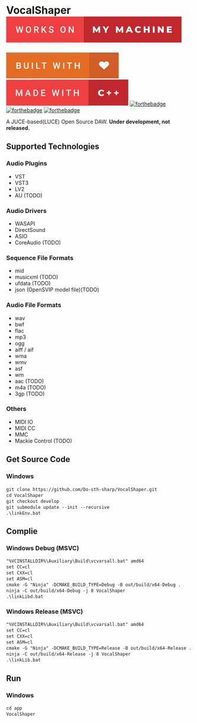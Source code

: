 # VocalShaper [![forthebadge](https://github.com/BraveUX/for-the-badge/blob/master/src/images/badges/works-on-my-machine.svg)](https://github.com/BraveUX/for-the-badge/)
[![forthebadge](https://github.com/BraveUX/for-the-badge/blob/master/src/images/badges/built-with-love.svg)](https://github.com/BraveUX/for-the-badge/)
[![forthebadge](https://github.com/BraveUX/for-the-badge/blob/master/src/images/badges/made-with-c-plus-plus.svg)](https://github.com/BraveUX/for-the-badge/)
[![forthebadge](https://github.com/BraveUX/for-the-badge/blob/master/src/images/badges/fixed-bugs.svg)](https://github.com/BraveUX/for-the-badge/)
[![forthebadge](https://github.com/BraveUX/for-the-badge/blob/master/src/images/badges/open-source.svg)](https://github.com/BraveUX/for-the-badge/)
[![forthebadge](https://github.com/BraveUX/for-the-badge/blob/master/src/images/badges/powered-by-black-magic.svg)](https://github.com/BraveUX/for-the-badge/)
  
A JUCE-based(LUCE) Open Source DAW. **Under development, not released.**  

## Supported Technologies
### Audio Plugins
- VST
- VST3
- LV2
- AU (TODO)

### Audio Drivers
- WASAPI
- DirectSound
- ASIO
- CoreAudio (TODO)

### Sequence File Formats
- mid
- musicxml (TODO)
- ufdata (TODO)
- json (OpenSVIP model file)(TODO)

### Audio File Formats
- wav
- bwf
- flac
- mp3
- ogg
- aiff / aif
- wma
- wmv
- asf
- wm
- aac (TODO)
- m4a (TODO)
- 3gp (TODO)

### Others
- MIDI IO
- MIDI CC
- MMC
- Mackie Control (TODO)

## Get Source Code
### Windows
```
git clone https://github.com/Do-sth-sharp/VocalShaper.git
cd VocalShaper
git checkout develop
git submodule update --init --recursive
.\linkEnv.bat
```

## Complie
### Windows Debug (MSVC)
```
"%VCINSTALLDIR%\Auxiliary\Build\vcvarsall.bat" amd64
set CC=cl
set CXX=cl
set ASM=cl
cmake -G "Ninja" -DCMAKE_BUILD_TYPE=Debug -B out/build/x64-Debug .
ninja -C out/build/x64-Debug -j 8 VocalShaper
.\linkLibd.bat
```

### Windows Release (MSVC)
```
"%VCINSTALLDIR%\Auxiliary\Build\vcvarsall.bat" amd64
set CC=cl
set CXX=cl
set ASM=cl
cmake -G "Ninja" -DCMAKE_BUILD_TYPE=Release -B out/build/x64-Release .
ninja -C out/build/x64-Release -j 8 VocalShaper
.\linkLib.bat
```

## Run
### Windows
```
cd app
VocalShaper
```
